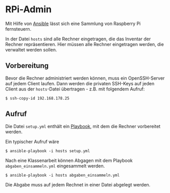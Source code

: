 
# RPi-Admin

Mit Hilfe von [Ansible](http://www.ansible.com) lässt sich eine Sammlung von Raspberry Pi fernsteuern.

In der Datei ``hosts`` sind alle Rechner eingetragen, die das Inventar der Rechner repräsentieren. Hier müssen alle Rechner eingetragen werden, die verwaltet werden sollen. 

## Vorbereitung

Bevor die Rechner administriert werden können, muss ein OpenSSH-Server auf jedem Client laufen. Dann werden die privaten SSH-Keys auf jeden Client aus der ``hosts``-Datei übertragen - z.B. mit folgendem Aufruf:

    $ ssh-copy-id 192.168.178.25   

## Aufruf

Die Datei ``setup.yml`` enthält ein [Playbook](http://docs.ansible.com/ansible/playbooks.html), mit dem die Rechner vorbereitet werden.

Ein typischer Aufruf wäre 

    $ ansible-playbook -i hosts setup.yml

Nach eine Klassenarbeit können Abgagen mit dem Playbook ``abgaben_einsammeln.yml`` eingesammelt werden.

    $ ansible-playbook -i hosts abgaben_einsammeln.yml
    
Die Abgabe muss auf jedem Rechnet in einer Datei abgelegt werden.